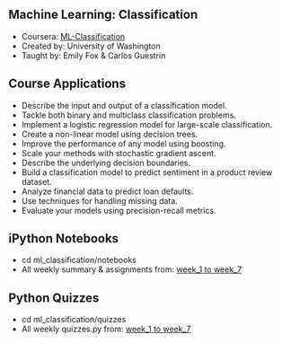 ## Machine Learning: Classification

 - Coursera: [ML-Classification](https://goo.gl/9Q0jQO)
 - Created by: University of Washington
 - Taught by: Emily Fox & Carlos Guestrin
 
## Course Applications
  
 - Describe the input and output of a classification model.
 - Tackle both binary and multiclass classification problems.
 - Implement a logistic regression model for large-scale classification.  
 - Create a non-linear model using decision trees.
 - Improve the performance of any model using boosting.
 - Scale your methods with stochastic gradient ascent.
 - Describe the underlying decision boundaries.  
 - Build a classification model to predict sentiment in a product review dataset.  
 - Analyze financial data to predict loan defaults.
 - Use techniques for handling missing data.
 - Evaluate your models using precision-recall metrics. 

## iPython Notebooks

 - cd ml_classification/notebooks
 - All weekly summary & assignments from: [week_1 to week_7](https://gitlab.com/nadyaK/ml_classification/tree/master/notebooks)
 

## Python Quizzes

 - cd ml_classification/quizzes
 - All weekly quizzes.py from: [week_1 to week_7](https://gitlab.com/nadyaK/ml_classification/tree/master/quizzes)